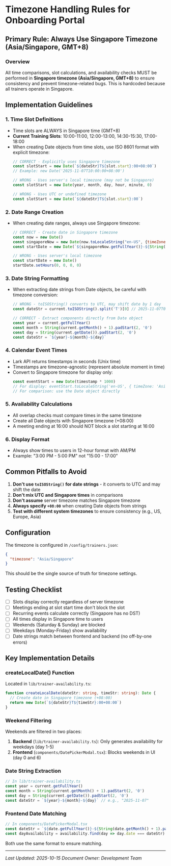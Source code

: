 # Timezone Handling Rules for Onboarding Portal

## Primary Rule: Always Use Singapore Timezone (Asia/Singapore, GMT+8)

### Overview
All time comparisons, slot calculations, and availability checks MUST be performed in **Singapore timezone (Asia/Singapore, GMT+8)** to ensure consistency and prevent timezone-related bugs. This is hardcoded because all trainers operate in Singapore.

## Implementation Guidelines

### 1. Time Slot Definitions
- Time slots are ALWAYS in Singapore time (GMT+8)
- **Current Training Slots**: 10:00-11:00, 12:00-13:00, 14:30-15:30, 17:00-18:00
- When creating Date objects from time slots, use ISO 8601 format with explicit timezone:
  ```javascript
  // CORRECT - Explicitly uses Singapore timezone
  const slotStart = new Date(`${dateStr}T${slot.start}:00+08:00`)
  // Example: new Date('2025-11-07T10:00:00+08:00')

  // WRONG - Uses server's local timezone (may not be Singapore)
  const slotStart = new Date(year, month, day, hour, minute, 0)

  // WRONG - Uses UTC or undefined timezone
  const slotStart = new Date(`${dateStr}T${slot.start}:00`)
  ```

### 2. Date Range Creation
- When creating date ranges, always use Singapore timezone:
  ```javascript
  // CORRECT - Create date in Singapore timezone
  const now = new Date()
  const singaporeNow = new Date(now.toLocaleString("en-US", {timeZone: "Asia/Singapore"}))
  const startDate = new Date(`${singaporeNow.getFullYear()}-${String(singaporeNow.getMonth() + 1).padStart(2, '0')}-${String(singaporeNow.getDate()).padStart(2, '0')}T00:00:00+08:00`)

  // WRONG - Uses server's local timezone
  const startDate = new Date()
  startDate.setHours(0, 0, 0, 0)
  ```

### 3. Date String Formatting
- When extracting date strings from Date objects, be careful with timezone conversion:
  ```javascript
  // WRONG - toISOString() converts to UTC, may shift date by 1 day
  const dateStr = current.toISOString().split('T')[0] // 2025-11-07T00:00+08:00 becomes 2025-11-06 in UTC!

  // CORRECT - Extract components directly from Date object
  const year = current.getFullYear()
  const month = String(current.getMonth() + 1).padStart(2, '0')
  const day = String(current.getDate()).padStart(2, '0')
  const dateStr = `${year}-${month}-${day}`
  ```

### 4. Calendar Event Times
- Lark API returns timestamps in seconds (Unix time)
- Timestamps are timezone-agnostic (represent absolute moment in time)
- Convert to Singapore timezone for display only:
  ```javascript
  const eventStart = new Date(timestamp * 1000)
  // For display: eventStart.toLocaleString('en-US', { timeZone: 'Asia/Singapore' })
  // For comparison: use the Date object directly
  ```

### 5. Availability Calculations
- All overlap checks must compare times in the same timezone
- Create all Date objects with Singapore timezone (+08:00)
- A meeting ending at 16:00 should NOT block a slot starting at 16:00

### 6. Display Format
- Always show times to users in 12-hour format with AM/PM
- Example: "3:00 PM - 5:00 PM" not "15:00 - 17:00"

## Common Pitfalls to Avoid

1. **Don't use `toISOString()` for date strings** - it converts to UTC and may shift the date
2. **Don't mix UTC and Singapore times** in comparisons
3. **Don't assume** server timezone matches Singapore timezone
4. **Always specify `+08:00`** when creating Date objects from strings
5. **Test with different system timezones** to ensure consistency (e.g., US, Europe, Asia)

## Configuration

The timezone is configured in `/config/trainers.json`:
```json
{
  "timezone": "Asia/Singapore"
}
```

This should be the single source of truth for timezone settings.

## Testing Checklist

- [ ] Slots display correctly regardless of server timezone
- [ ] Meetings ending at slot start time don't block the slot
- [ ] Recurring events calculate correctly (Singapore has no DST)
- [ ] All times display in Singapore time to users
- [ ] Weekends (Saturday & Sunday) are blocked
- [ ] Weekdays (Monday-Friday) show availability
- [ ] Date strings match between frontend and backend (no off-by-one errors)

## Key Implementation Details

### createLocalDate() Function
Located in `lib/trainer-availability.ts`:
```typescript
function createLocalDate(dateStr: string, timeStr: string): Date {
  // Create date in Singapore timezone (+08:00)
  return new Date(`${dateStr}T${timeStr}:00+08:00`)
}
```

### Weekend Filtering
Weekends are filtered in two places:
1. **Backend** (`lib/trainer-availability.ts`): Only generates availability for weekdays (day 1-5)
2. **Frontend** (`components/DatePickerModal.tsx`): Blocks weekends in UI (day 0 and 6)

### Date String Extraction
```typescript
// In lib/trainer-availability.ts
const year = current.getFullYear()
const month = String(current.getMonth() + 1).padStart(2, '0')
const day = String(current.getDate()).padStart(2, '0')
const dateStr = `${year}-${month}-${day}` // e.g., "2025-11-07"
```

### Frontend Date Matching
```typescript
// In components/DatePickerModal.tsx
const dateStr = `${date.getFullYear()}-${String(date.getMonth() + 1).padStart(2, '0')}-${String(date.getDate()).padStart(2, '0')}`
const dayAvailability = availability.find(day => day.date === dateStr)
```

Both use the same format to ensure matching.

---

*Last Updated: 2025-10-15*
*Document Owner: Development Team*